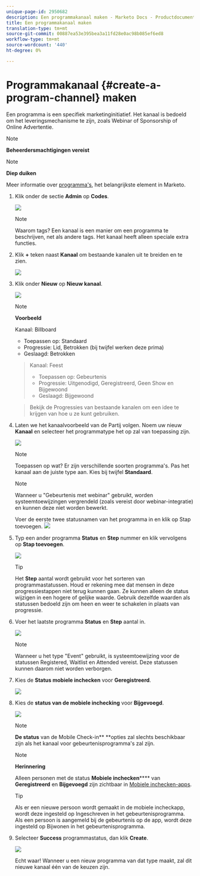 ```yaml
---
unique-page-id: 2950682
description: Een programmakanaal maken - Marketo Docs - Productdocumentatie
title: Een programmakanaal maken
translation-type: tm+mt
source-git-commit: 00887ea53e395bea3a11fd28e0ac98b085ef6ed8
workflow-type: tm+mt
source-wordcount: '440'
ht-degree: 0%

---
```



# Programmakanaal {#create-a-program-channel} maken

Een programma is een specifiek marketinginitiatief. Het kanaal is bedoeld om het leveringsmechanisme te zijn, zoals Webinar of Sponsorship of Online Advertentie.

>[!NOTE]
>
>**Beheerdersmachtigingen vereist**

>[!NOTE]
>
>**Diep duiken**
>
>Meer informatie over [programma&#39;s](http://docs.marketo.com/display/docs/programs), het belangrijkste element in Marketo.

1. Klik onder de sectie **Admin** op **Codes**.

   ![](assets/image2014-9-24-12-3a57-3a27.png)

   >[!NOTE]
   >
   >Waarom tags? Een kanaal is een manier om een programma te beschrijven, net als andere tags. Het kanaal heeft alleen speciale extra functies.

1. Klik **+** teken naast **Kanaal** om bestaande kanalen uit te breiden en te zien.

   ![](assets/image2014-9-24-12-3a58-3a33.png)

1. Klik onder **Nieuw** op **Nieuw kanaal**.

   ![](assets/image2014-9-24-12-3a58-3a53.png)

   >[!NOTE]
   >
   >**Voorbeeld**
   >
   >
   >Kanaal: Billboard
   >
   >    
   >    
   >    * Toepassen op: Standaard
   >    * Progressie: Lid, Betrokken (bij twijfel werken deze prima)
   >    * Geslaagd: Betrokken

   >    
   >    
   >Kanaal: Feest
   >
   >    
   >    
   >    * Toepassen op: Gebeurtenis
   >    * Progressie: Uitgenodigd, Geregistreerd, Geen Show en Bijgewoond
   >    * Geslaagd: Bijgewoond

   >    
   >    
   >Bekijk de Progressies van bestaande kanalen om een idee te krijgen van hoe u ze kunt gebruiken.

1. Laten we het kanaalvoorbeeld van de Partij volgen. Noem uw nieuw **Kanaal** en selecteer het programmatype het op zal van toepassing zijn.

   ![](assets/image2014-9-24-13-3a0-3a17.png)

   >[!NOTE]
   >
   >Toepassen op wat? Er zijn verschillende soorten programma&#39;s. Pas het kanaal aan de juiste type aan. Kies bij twijfel **Standaard**.

   >[!NOTE]
   >
   >Wanneer u &quot;Gebeurtenis met webinar&quot; gebruikt, worden systeemtoewijzingen vergrendeld (zoals vereist door webinar-integratie) en kunnen deze niet worden bewerkt.

   Voer de eerste twee statusnamen van het programma in en klik op Stap toevoegen.
   ![](assets/image2014-9-24-15-3a37-3a0.png)

1. Typ een ander programma **Status** en **Step** nummer en klik vervolgens op **Stap toevoegen**.

   ![](assets/image2014-9-24-15-3a37-3a30.png)

   >[!TIP]
   >
   >Het **Step** aantal wordt gebruikt voor het sorteren van programmastatussen. Houd er rekening mee dat mensen in deze progressiestappen niet terug kunnen gaan. Ze kunnen alleen de status wijzigen in een hogere of gelijke waarde. Gebruik dezelfde waarden als statussen bedoeld zijn om heen en weer te schakelen in plaats van progressie.

1. Voer het laatste programma **Status** en **Step** aantal in.

   ![](assets/image2014-9-24-15-3a39-3a15.png)

   >[!NOTE]
   >
   >Wanneer u het type &quot;Event&quot; gebruikt, is systeemtoewijzing voor de statussen Registered, Waitlist en Attended vereist. Deze statussen kunnen daarom niet worden verborgen.

1. Kies de **Status mobiele inchecken** voor **Geregistreerd**.

   ![](assets/image2014-9-24-15-3a39-3a43.png)

1. Kies de **status van de mobiele inchecking** voor **Bijgevoegd**.

   ![](assets/image2014-9-24-15-3a40-3a21.png)

   >[!NOTE]
   >
   >**De status** van de Mobile Check-in** **opties zal slechts beschikbaar zijn als het kanaal voor gebeurtenisprogramma&#39;s zal zijn.

   >[!NOTE]
   >
   >**Herinnering**
   >
   >
   >Alleen personen met de status **Mobiele inchecken****** van **Geregistreerd** en **Bijgevoegd** zijn zichtbaar in [Mobiele inchecken-apps](http://docs.marketo.com/display/docs/events).

   >[!TIP]
   >
   >Als er een nieuwe persoon wordt gemaakt in de mobiele incheckapp, wordt deze ingesteld op Ingeschreven in het gebeurtenisprogramma. Als een persoon is aangemeld bij de gebeurtenis op de app, wordt deze ingesteld op Bijwonen in het gebeurtenisprogramma.

1. Selecteer **Success** programmastatus, dan klik **Create**.

   ![](assets/image2014-9-24-15-3a42-3a54.png)

   Echt waar! Wanneer u een nieuw programma van dat type maakt, zal dit nieuwe kanaal één van de keuzen zijn.

